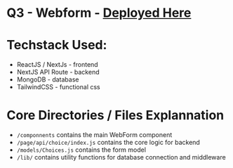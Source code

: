 # Q3 - Webform -  [Deployed Here](https://q3-webform-63x9zok58-hangczz.vercel.app/)

# Techstack Used:

- ReactJS / NextJs - frontend
- NextJS API Route - backend
- MongoDB - database 
- TailwindCSS - functional css 

# Core Directories / Files Explannation

- `/componnents` contains the main WebForm component
- `/page/api/choice/index.js` contains the core logic for backend
- `/models/Choices.js` contains the form model
- `/lib/` contains utility functions for database connection and middleware 

